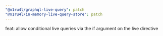 ```yaml
---
"@n1ru4l/graphql-live-query": patch
"@n1ru4l/in-memory-live-query-store": patch
---
```


feat: allow conditional live queries via the if argument on the live directive
